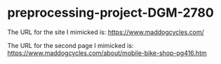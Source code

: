 # preprocessing-project-DGM-2780

The URL for the site I mimicked is: https://www.maddogcycles.com/

The URL for the second page I mimicked is: https://www.maddogcycles.com/about/mobile-bike-shop-pg416.htm
